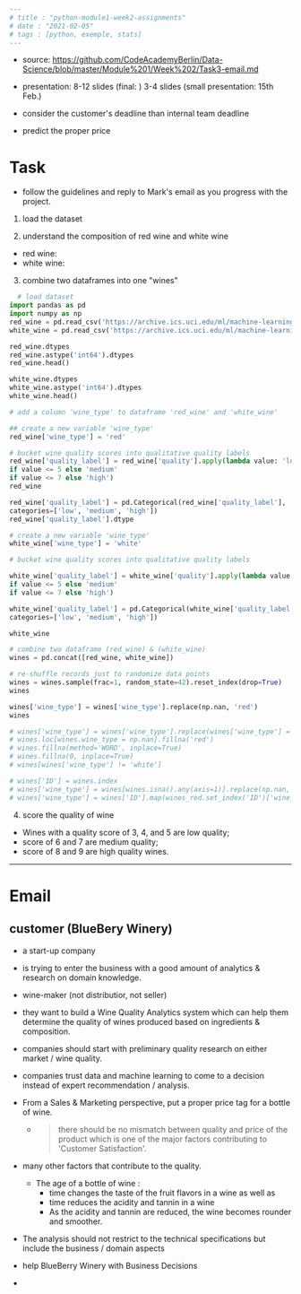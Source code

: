 ```yaml
---
# title : "python-module1-week2-assignments"
# date : "2021-02-05"
# tags : [python, exemple, stats]
---
```


- source: https://github.com/CodeAcademyBerlin/Data-Science/blob/master/Module%201/Week%202/Task3-email.md

- presentation: 8-12 slides (final: ) 3-4 slides (small presentation: 15th Feb.)


- consider the customer's deadline than internal team deadline
- predict the proper price

# Task
- follow the guidelines and reply to Mark's email as you progress with the project.

1. load the dataset

2. understand the composition of red wine and white wine
- red wine: 
- white wine: 

3. combine two dataframes into one "wines" 
 
```python
  # load dataset
import pandas as pd
import numpy as np
red_wine = pd.read_csv('https://archive.ics.uci.edu/ml/machine-learning-databases/wine-quality/winequality-red.csv', sep= ';')
white_wine = pd.read_csv('https://archive.ics.uci.edu/ml/machine-learning-databases/wine-quality/winequality-white.csv', sep= ';')

red_wine.dtypes
red_wine.astype('int64').dtypes
red_wine.head()

white_wine.dtypes
white_wine.astype('int64').dtypes
white_wine.head()

# add a column 'wine_type' to dataframe 'red_wine' and 'white_wine'

## create a new variable 'wine_type'
red_wine['wine_type'] = 'red'

# bucket wine quality scores into qualitative quality labels
red_wine['quality_label'] = red_wine['quality'].apply(lambda value: 'low'
if value <= 5 else 'medium'
if value <= 7 else 'high')
red_wine

red_wine['quality_label'] = pd.Categorical(red_wine['quality_label'],
categories=['low', 'medium', 'high'])
red_wine['quality_label'].dtype

# create a new variable 'wine_type'
white_wine['wine_type'] = 'white'

# bucket wine quality scores into qualitative quality labels

white_wine['quality_label'] = white_wine['quality'].apply(lambda value: 'low'
if value <= 5 else 'medium'
if value <= 7 else 'high')

white_wine['quality_label'] = pd.Categorical(white_wine['quality_label'],
categories=['low', 'medium', 'high'])

white_wine

# combine two dataframe (red_wine) & (white_wine)
wines = pd.concat([red_wine, white_wine])

# re-shuffle records just to randomize data points
wines = wines.sample(frac=1, random_state=42).reset_index(drop=True)
wines

wines['wine_type'] = wines['wine_type'].replace(np.nan, 'red')
wines

# wines['wine_type'] = wines['wine_type'].replace(wines['wine_type'] = np.nan, 'red')
# wines.loc[wines.wine_type = np.nan].fillna('red')
# wines.fillna(method='WORD', inplace=True)
# wines.fillna(0, inplace=True)
# wines[wines['wine_type'] != 'white']

# wines['ID'] = wines.index
# wines['wine_type'] = wines[wines.isna().any(axis=1)].replace(np.nan,'red')
# wines['wine_type'] = wines['ID'].map(wines_red.set_index('ID')['wine_type'])

  ```

4. score the quality of wine
- Wines with a quality score of 3, 4, and 5 are low quality;
- score of 6 and 7 are medium quality;
- score of 8 and 9 are high quality wines.







---

# Email

## customer (BlueBery Winery)
- a start-up company
- is trying to enter the business with a good amount of analytics & research on domain knowledge. 
- wine-maker (not distributior, not seller) 

- they want to build a Wine Quality Analytics system which can help them determine the quality of wines produced based on ingredients & composition.
- companies should start with preliminary quality research on either market / wine quality.

- companies trust data and machine learning to come to a decision instead of expert recommendation / analysis.

- From a Sales & Marketing perspective, put a proper price tag for a bottle of wine.
  - > there should be no mismatch between quality and price of the product which is one of the major factors contributing to 'Customer Satisfaction'.
  
- many other factors that contribute to the quality.
  - The age of a bottle of wine : 
    - time changes the taste of the fruit flavors in a wine as well as 
    - time reduces the acidity and tannin in a wine
    - As the acidity and tannin are reduced, the wine becomes rounder and smoother.
- The analysis should not restrict to the technical specifications but include the business / domain aspects 
- help BlueBerry Winery with Business Decisions
-  